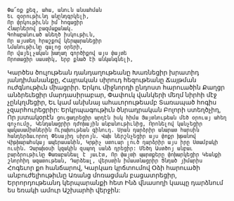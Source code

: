 
```
Փա՜ռք քեզ, ահա, անուն անսահման
Եւ զօրութիւնդ անընդգրկելի,
Որ փրկութիւնն իմ հոգացիր
Հնարներով բազմաքանակ.
Գոհաբանուած անեղծ իսկութիւն,
Որ այստեղ հրաշքով կերպարանեցիր
Նմանութիւնը գալոց օրերի,
Որ վայելչական խաղաղ գործիքով այս փայտե
Որոտացիր սաստիկ, երբ քնած էի անկանգնելի,
```

Կարծես ծուլութեան դանդաղութեանը
Խառնեցիր խրատիդ յանդիմանանքը,
Հայրական սիրուդ հեզութեանը
Ճայթման ուժգնութիւն միացրիր.
Երկու միջնորդի ընդոստ հարուածին
Քաղցր անձրեւեցիր մարդասիրաբար,
Փափուկ վանկերի մեղմ նիրհի մէջ չընկղմեցիր,
Եւ կամ անխնայ ահաւորութեամբ
Տառապած հոգիս չզարհուրեցրիր:
Երկրպագութիւն ծնրադրական
Բոլորի ստեղծչիդ,
Որ յստակօրէն` ցուցադրեցիր արդէն իսկ հիմա
Յայտնութեան մեծ օրուայ ահեղ գոչումը,
Կենդանացրիր դժոխային անբանութիւնից,
Որոնելով կանչեցիր պակասամիտներին
Ուրախութեան գինուդ.
Սրան դարձրիր անարատ հարսին հանդերձաւորող
Փեսայիդ սիրոյն.
Վախ ներշնչեցիր այս փոքր խթանով
Վիթխարահսկայ ապերասանին,
Կրթիչ ստուար լուծ դարձրիր այս իրը
Ստամբակի ուսին.
Չարախօսի կզակին զսպող սանձ դրեցիր:
Մեծդ Աստծոյ անբաւ բարձրութիւնը
Փառաբանեալ է յաւէտ,
Որ փայտի պարտքերը փոխարկեցիր
Կեանքի շնորհիդ ազատութեան,
Դարձեալ, վերստին իմաստնացրիր
Ցնդած յիմարիս`
Հոգեւոր քո հանճարով,
Կարկառ կրճտումով
Օձի հարուածի անբուժելիութիւնը
Առանց մոռացման բացատրեցիր,
Երրորդութեանդ կերպարանքի հետ
Ինձ վնասողի կապը դարձնում ես եռակի ամուր
Աշխարհի վերջին:

